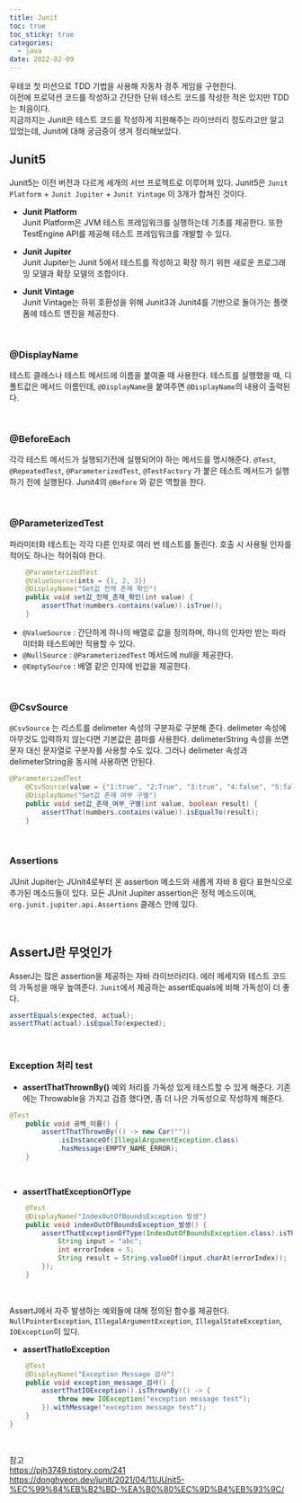 ```yaml
---
title: Junit
toc: true
toc_sticky: true
categories:
  - java
date: 2022-02-09
---
```


우테코 첫 미션으로 TDD 기법을 사용해 자동차 경주 게임을 구현한다.<br/>
이전에 프로덕션 코드를 작성하고 간단한 단위 테스트 코드를 작성한 적은 있지만 TDD는 처음이다.<br/>
지금까지는 Junit은 테스트 코드를 작성하게 지원해주는 라이브러리 정도라고만 알고 있었는데, Junit에 대해 궁금증이 생겨 정리해보았다.<br/>

## Junit5

Junit5는 이전 버전과 다르게 세개의 서브 프로젝트로 이루어져 있다.
Junit5은 `Junit Platform` + `Junit Jupiter` + `Junit Vintage` 이 3개가 합쳐진 것이다.

- **Junit Platform**<br/>
	Junit Platform은 JVM 테스트 프레임워크를 실행하는데 기초를 제공한다.
	또한 TestEngine API를 제공해 테스트 프레임워크를 개발할 수 있다.

- **Junit Jupiter**<br/>
	Junit Jupiter는 Junit 5에서 테스트를 작성하고 확장 하기 위한 새로운 프로그래밍 모델과 확장 모델의 조합이다.

- **Junit Vintage**<br/>
	Junit Vintage는 하위 호환성을 위해 Junit3과 Junit4를 기반으로 돌아가는 플랫폼에 테스트 엔진을 제공한다.
	
	<br/>


### @DisplayName

테스트 클래스나 테스트 메서드에 이름을 붙여줄 때 사용한다.
테스트를 실행했을 때, 디폴트값은 메서드 이름인데, `@DisplayName`을 붙여주면 `@DisplayName`의 내용이 출력된다.

<br/>

### @BeforeEach

각각 테스트 메서드가 실행되기전에 실행되어야 하는 메서드를 명시해준다.
`@Test`, `@RepeatedTest`, `@ParameterizedTest`, `@TestFactory` 가 붙은 테스트 메서드가 실행하기 전에 실행된다.
Junit4의 `@Before` 와 같은 역할을 한다.

<br/>

### @ParameterizedTest

파라미터화 테스트는 각각 다른 인자로 여러 번 테스트를 돌린다.
호출 시 사용될 인자를 적어도 하나는 적어줘야 한다.

```java
	@ParameterizedTest
	@ValueSource(ints = {1, 2, 3})
	@DisplayName("Set값 전체 존재 확인")
	public void set값_전체_존재_확인(int value) {
		assertThat(numbers.contains(value)).isTrue();
	}
```

- `@ValueSource`  :  간단하게 하나의 배열로 값을 정의하며, 하나의 인자만 받는 파라미터화 테스트에만 적용할 수 있다.
- `@NullSource` : `@ParameterizedTest` 메서드에 null을 제공한다.
- `@EmptySource` : 배열 같은 인자에 빈값을 제공한다.

<br/>

### @CsvSource

`@CsvSource` 는 리스트를 delimeter 속성의 구분자로 구분해 준다.
delimeter 속성에 아무것도 입력하지 않는다면 기본값은 콤마를 사용한다.
delimeterString 속성을 쓰면 문자 대신 문자열로 구분자를 사용할 수도 있다.
그러나 delimeter 속성과 delimeterString을 동시에 사용하면 안된다.

```java
@ParameterizedTest
	@CsvSource(value = {"1:true", "2:True", "3:true", "4:false", "5:false"}, delimiter = ':')
	@DisplayName("Set값 존재 여부 구별")
	public void set값_존재_여부_구별(int value, boolean result) {
		assertThat(numbers.contains(value)).isEqualTo(result);
	}
```

<br/>

### Assertions

JUnit Jupiter는 JUnit4로부터 온 assertion 메소드와 새롭게 자바 8 람다 표현식으로 추가된 메소드들이 있다. 
모든 JUnit Jupiter assertion은 정적 메소드이며, `org.junit.jupiter.api.Assertions` 클래스 안에 있다.

<br/>

## AssertJ란 무엇인가

AsserJ는 많은 assertion을 제공하는 자바 라이브러리다.
에러 메세지와 테스트 코드의 가독성을 매우 높여준다.
`Junit`에서 제공하는 assertEquals에 비해 가독성이 더 좋다.

```java
assertEquals(expected, actual);
assertThat(actual).isEqualTo(expected);
```

<br/>


### Exception 처리 test

- **assertThatThrownBy()** 
  예외 처리를 가독성 있게 테스트할 수 있게 해준다.
  기존에는 Throwable을 가지고 검증 했다면, 좀 더 나은 가독성으로 작성하게 해준다.

```java
@Test
	public void 공백_이름() {
		assertThatThrownBy(() -> new Car(""))
			.isInstanceOf(IllegalArgumentException.class)
			.hasMessage(EMPTY_NAME_ERROR);
	}
```

<br/>

- **assertThatExceptionOfType**

```java
	@Test
	@DisplayName("IndexOutOfBoundsException 발생")
	public void indexOutOfBoundsException_발생() {
		assertThatExceptionOfType(IndexOutOfBoundsException.class).isThrownBy(() -> {
			String input = "abc";
			int errorIndex = 5;
			String result = String.valueOf(input.charAt(errorIndex));
		});
	}
```

<br/>

 AssertJ에서 자주 발생하는 예외들에 대해 정의된 함수를 제공한다.
`NullPointerException`, `IllegalArgumentException`, `IllegalStateException`, `IOException`이 있다.


- **assertThatIoException**

```java
	@Test
	@DisplayName("Exception Message 검사")
	public void exception_message_검사() {
		assertThatIOException().isThrownBy(() -> {
			throw new IOException("exception message test");
		}).withMessage("exception message test");
	}
}
```



<br/>

참고<br/>
<https://pjh3749.tistory.com/241><br/>
<https://donghyeon.dev/junit/2021/04/11/JUnit5-%EC%99%84%EB%B2%BD-%EA%B0%80%EC%9D%B4%EB%93%9C/>



